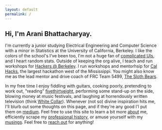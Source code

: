 ```yaml
---
layout: default
permalink: /
---
```


Hi, I'm Arani Bhattacharyay.
------


I'm currently a junior studying Electrical Engineering and Computer Science with a minor in Statistics at the University of California, Berkeley. I like the colors of the school's I've been too, I'm not a huge fan of [complicated UIs](http://motherfuckingwebsite.com/), and I heart random stats. Outside of keeping the org alive, I teach and run workshops for [Hackers @ Berkeley](http://hackersatberkeley.com/). I run workshops and mentorhsip for [Cal Hacks](http://calhacks.io/), the largest hackathon west of the Mississippi. You might also know me as the lead mentor and drive coach of FRC Team 5499, [The Sloth Bears](http://team5499.com/).


In my free time I enjoy fiddling with guitars, cooking poorly, pretending to work out, "reading" [fivethirtyeight](http://fivethirtyeight.com/), performing some stand-up on the side, blowing money at music festivals, and laughing at horrendously written television (think [White Collar](http://www.imdb.com/title/tt1358522/)). Whenever (not so) divine inspiration hits me, I'll blurb out some thoughts on this page, and if they're any good I'l put them on [medium](https://medium.com/@aranibatta). Feel free to use this site to learn a bit more [about](http://arani.io/about) me, efficiently scrape my [professional history](http://arani.io/cv), or amuse yourself with my [musings](http://arani.io/thoughts). Feel free to [reach out](mailto:arani@arani.io) for anything!